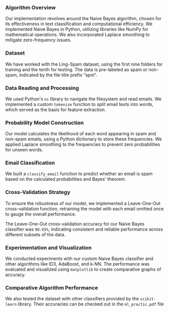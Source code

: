 ### Algorithm Overview
Our implementation revolves around the Naive Bayes algorithm, chosen for its effectiveness in text classification and computational efficiency. We implemented Naive Bayes in Python, utilizing libraries like NumPy for mathematical operations. We also incorporated Laplace smoothing to mitigate zero-frequency issues.

### Dataset
We have worked with the Ling-Spam dataset, using the first nine folders for training and the tenth for testing. The data is pre-labeled as spam or non-spam, indicated by the file title prefix “spm”.

### Data Reading and Processing
We used Python's `os` library to navigate the filesystem and read emails. We implemented a custom `tokenize` function to split email texts into words, which served as the basis for feature extraction.

### Probability Model Construction
Our model calculates the likelihood of each word appearing in spam and non-spam emails, using a Python dictionary to store these frequencies. We applied Laplace smoothing to the frequencies to prevent zero probabilities for unseen words.

### Email Classification
We built a `classify_email` function to predict whether an email is spam based on the calculated probabilities and Bayes' theorem.

### Cross-Validation Strategy
To ensure the robustness of our model, we implemented a Leave-One-Out cross-validation function, retraining the model with each email omitted once to gauge the overall performance.

The Leave-One-Out cross-validation accuracy for our Naive Bayes classifier was `98.65%`, indicating consistent and reliable performance across different subsets of the data.

### Experimentation and Visualization
We conducted experiments with our custom Naive Bayes classifier and other algorithms like ID3, AdaBoost, and k-NN. The performance was evaluated and visualized using `matplotlib` to create comparative graphs of accuracy.


### Comparative Algorithm Performance
We also tested the dataset with other classifiers provided by the `scikit-learn` library. Their accuracies can be checked out in the `ml_practic.pdf` file
